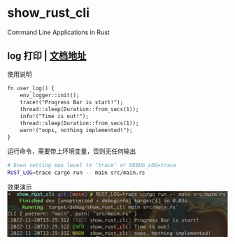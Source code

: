 # show_rust_cli
Command Line Applications in Rust

## log 打印 | [文档地址](https://docs.rs/env_logger/0.9.0/env_logger/index.html)
使用说明
```
fn user_log() {
    env_logger::init();
    trace!("Progress Bar is start!");
    thread::sleep(Duration::from_secs(1));
    info!("Time is out!");
    thread::sleep(Duration::from_secs(1));
    warn!("oops, nothing implemented!");
}
```
运行命令，需要带上环境变量，否则无任何输出
```bash
# Even setting max level to ‘trace’ or DEBUG_LOG=trace
RUST_LOG=trace cargo run -- main src/main.rs
```
效果演示
![show](https://github.com/chenfengyanyu/show_rust_cli/blob/main/src/image/1.png?raw=true)


